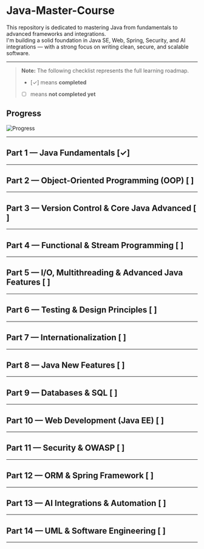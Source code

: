 # Java-Master-Course
This repository is dedicated to mastering Java from fundamentals to advanced frameworks and integrations.  
I'm building a solid foundation in Java SE, Web, Spring, Security, and AI integrations — with a strong focus on writing clean, secure, and scalable software.

---

> **Note:** The following checklist represents the full learning roadmap.  
> - [✓] means **completed**  
> - [ ] means **not completed yet**

## Progress  
![Progress](https://img.shields.io/badge/Progress-7.14%25-brightgreen)

---

## Part 1 — Java Fundamentals [✓]

---

## Part 2 — Object-Oriented Programming (OOP) [ ]

---

## Part 3 — Version Control & Core Java Advanced [ ]

---

## Part 4 — Functional & Stream Programming [ ]

---

## Part 5 — I/O, Multithreading & Advanced Java Features [ ]

---

## Part 6 — Testing & Design Principles [ ]

---

## Part 7 — Internationalization [ ]

---

## Part 8 — Java New Features [ ]

---

## Part 9 — Databases & SQL [ ]

---

## Part 10 — Web Development (Java EE) [ ]

---

## Part 11 — Security & OWASP [ ]

---

## Part 12 — ORM & Spring Framework [ ]

---

## Part 13 — AI Integrations & Automation [ ]

---

## Part 14 — UML & Software Engineering [ ]

---
